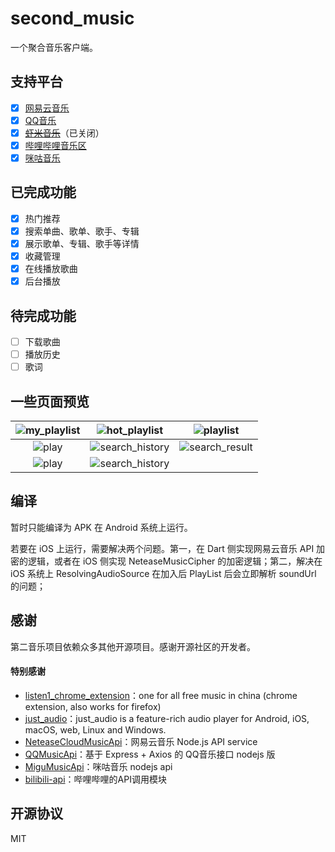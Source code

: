 # second_music
一个聚合音乐客户端。

## 支持平台
- [x] [网易云音乐](https://music.163.com)
- [x] [QQ音乐](https://y.qq.com)
- [x] [~~虾米音乐~~](https://www.xiami.com)（已关闭）
- [x] [哔哩哔哩音乐区](https://www.bilibili.com/v/music/)
- [x] [咪咕音乐](https://music.migu.cn)

## 已完成功能
- [x] 热门推荐
- [x] 搜索单曲、歌单、歌手、专辑
- [x] 展示歌单、专辑、歌手等详情
- [x] 收藏管理
- [x] 在线播放歌曲
- [x] 后台播放

## 待完成功能
- [ ] 下载歌曲
- [ ] 播放历史
- [ ] 歌词

## 一些页面预览
| ![my_playlist](https://github.com/cooaer/second_music/blob/master/screenshots/my_playlist.jpg?raw=true) | ![hot_playlist](https://github.com/cooaer/second_music/blob/master/screenshots/hot_playlist.jpg?raw=true) | ![playlist](https://github.com/cooaer/second_music/blob/master/screenshots/playlist.jpg?raw=true) |
| :------: | :------: | :------: |
| ![play](https://github.com/cooaer/second_music/blob/master/screenshots/play.jpg?raw=true) | ![search_history](https://github.com/cooaer/second_music/blob/master/screenshots/search_history.jpg?raw=true) | ![search_result](https://github.com/cooaer/second_music/blob/master/screenshots/search_result.jpg?raw=true) |
| ![play](https://github.com/cooaer/second_music/blob/master/screenshots/singer_songs.jpg?raw=true) | ![search_history](https://github.com/cooaer/second_music/blob/master/screenshots/singer_albums.jpg?raw=true) | |


## 编译
暂时只能编译为 APK 在 Android 系统上运行。

若要在 iOS 上运行，需要解决两个问题。第一，在 Dart 侧实现网易云音乐 API 加密的逻辑，或者在 iOS 侧实现 NeteaseMusicCipher 的加密逻辑；第二，解决在 iOS 系统上 ResolvingAudioSource 在加入后 PlayList 后会立即解析 soundUrl 的问题；

## 感谢
第二音乐项目依赖众多其他开源项目。感谢开源社区的开发者。

#### 特别感谢
* [listen1_chrome_extension](https://github.com/listen1/listen1_chrome_extension)：one for all free music in china (chrome extension, also works for firefox)
* [just_audio](https://github.com/ryanheise/just_audio)：just_audio is a feature-rich audio player for Android, iOS, macOS, web, Linux and Windows.
* [NeteaseCloudMusicApi](https://github.com/Binaryify/NeteaseCloudMusicApi)：网易云音乐 Node.js API service
* [QQMusicApi](https://github.com/jsososo/QQMusicApi)：基于 Express + Axios 的 QQ音乐接口 nodejs 版
* [MiguMusicApi](https://github.com/jsososo/MiguMusicApi)：咪咕音乐 nodejs api
* [bilibili-api](https://github.com/MoyuScript/bilibili-api)：哔哩哔哩的API调用模块

## 开源协议
MIT

